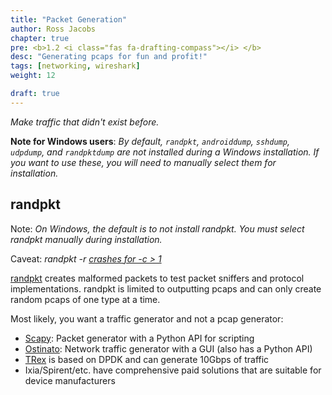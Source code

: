 ```yaml
---
title: "Packet Generation"
author: Ross Jacobs
chapter: true
pre: <b>1.2 <i class="fas fa-drafting-compass"></i> </b>
desc: "Generating pcaps for fun and profit!"
tags: [networking, wireshark]
weight: 12

draft: true
---
```


_Make traffic that didn't exist before._

__Note for Windows users__: _By default, `randpkt`, `androiddump`, `sshdump`,
`udpdump`, and `randpktdump` are not installed during a Windows installation. If
you want to use these, you will need to manually select them for installation._

## <a name=randpkt></a>randpkt

Note: <i>On Windows, the default is to not install randpkt. You must select
randpkt manually during installation.</i>

Caveat: <i>randpkt -r
[crashes for -c > 1](https://bugs.wireshark.org/bugzilla/show_bug.cgi?id=15627)</i>

[randpkt](https://www.wireshark.org/docs/man-pages/randpkt.html) creates
malformed packets to test packet sniffers and protocol implementations.
randpkt is limited to outputting pcaps and can only create random pcaps of one
type at a time. 
<script id="asciicast-235407" src="https://asciinema.org/a/235407.js" async></script>

Most likely, you want a traffic generator and not a pcap generator:

* [Scapy](https://scapy.net/): Packet generator with a Python API for scripting
* [Ostinato](https://github.com/pstavirs/ostinato): Network traffic generator
  with a GUI (also has a Python API)
* [TRex](https://trex-tgn.cisco.com/) is based on DPDK and can generate 10Gbps
  of traffic
* Ixia/Spirent/etc. have comprehensive paid solutions that are suitable for device
  manufacturers

